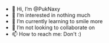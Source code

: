 - 👋 Hi, I’m @PukNaxy
- 👀 I’m interested in nothing much
- 🌱 I’m currently learning to smile more
- 💞️ I’m not looking to collaborate on 
- 📫 How to reach me: Don't :)

<!---
PukNaxy/PukNaxy is a ✨ special ✨ repository because its `README.md` (this file) appears on your GitHub profile.
You can click the Preview link to take a look at your changes.
--->
